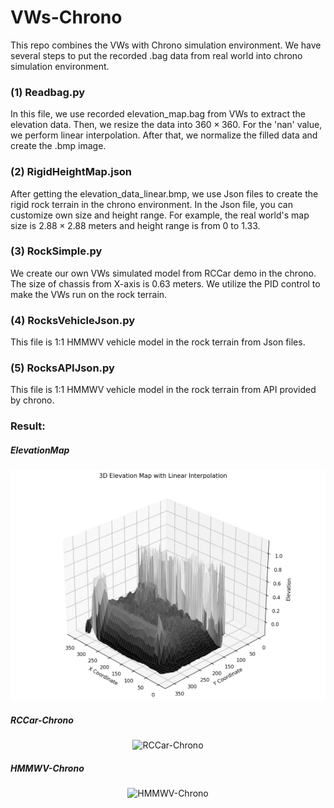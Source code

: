 # VWs-Chrono
This repo combines the VWs with Chrono simulation environment. We have several steps to put the recorded .bag data from real world into chrono simulation environment. 

### (1) Readbag.py

In this file, we use recorded elevation_map.bag from VWs to extract the elevation data. Then, we resize the data into $360 \times 360$. For the 'nan' value, we perform linear interpolation. After that, we normalize the filled data and create the .bmp image.

### (2) RigidHeightMap.json

After getting the elevation_data_linear.bmp, we use Json files to create the rigid rock terrain in the chrono environment. In the Json file, you can customize own size and height range. For example, the real world's map size is $2.88 \times 2.88$ meters and height range is from 0 to 1.33.

### (3) RockSimple.py

We create our own VWs simulated model from RCCar demo in the chrono. The size of chassis from X-axis is 0.63 meters. We utilize the PID control to make the VWs run on the rock terrain.

### (4) RocksVehicleJson.py

This file is 1:1 HMMWV vehicle model in the rock terrain from Json files.

### (5) RocksAPIJson.py

This file is 1:1 HMMWV vehicle model in the rock terrain from API provided by chrono.

### Result:

##### ElevationMap

<p align="center">
  <img src="ElevationMap.png" alt="Elevation Map"/>
</p>

##### RCCar-Chrono

<div align="center">
  <img src="RCCar-chrono.gif" alt="RCCar-Chrono"/>
</div>

##### HMMWV-Chrono

<div align="center">
  <img src="HMMWV-chrono.gif" alt="HMMWV-Chrono"/>
</div>
